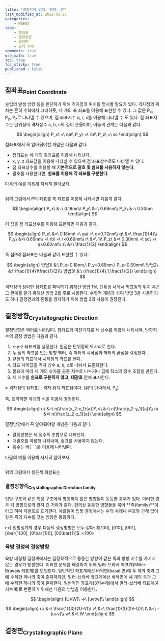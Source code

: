 ```yaml
---
title: "결정학적 위치, 방향, 면"
last_modified_at: 2022-01-27
categories:
    - MSE03
tags:
    - 점좌표
    - 결정방향
    - 결정면
    - 밀러 지수
comments: true
use_math: true
toc: true
toc_sticky: true
published : false
---
```


## 점좌표<sub>Point Coordinate</sub>

슬립의 발생 방향 등을 판단하기 위해 격자점의 위치를 명시할 필요가 있다. 격자점의 위치는 흔히 수힉에서 그러하듯, 세 개의 축 좌표를 이용해 표현할 수 있다. 그 값은 P<sub>x</sub>, P<sub>y</sub>, P<sub>z</sub>로 나타낼 수 있으며, 점 좌표지수 q, r, s를 이용해 나타낼 수 도 있다. 점 좌표지수는 단위정의 격자상수 a, b, c의 길이 분율이며, 이들의 관계는 다음과 같다.

$$
\begin{align}
P_x\ =\ qa\\
P_y\ =\ rb\\
P_z\ =\ sc
\end{align}
$$

점좌표에서 꼭 알아둬야할 개념은 다음과 같다.

- 점좌표는 세 개의 축좌표를 이용해 나타낸다.
- x, y, z 좌표값을 이용해 나타낼 수 있으며,점 좌표상수로도 나타낼 수 있다.
- 점 좌표상수를 이용할 때 **기본적으로 괄호 및 쉼표를 사용하지 않는다**.
- 괄호를 사용한다면, **쉼표를 이용해 각 좌표를 구분한다**.

다음의 예를 이용해 자세히 알아보자.

![]()

위의 그림에서 P의 좌표를 축 좌표를 이용해 나타내면 다음과 같다.

$$
\begin{align}
P_x\ &=\ 0.18nm\\
P_y\ &=\ 0.69nm\\
P_z\ &=\ 0.30nm
\end{align}
$$

이 값을 점 좌표상수를 이용해 표현하면 다음과 같다.

$$
\begin{align}
P_x\ &=\ 0.18nm\ =\ qa\ =\ q×0.72nm\\
q\ &=\ \frac{1}{4}\\
P_y\ &=\ 0.69nm\ =\ rb\ =\ r×0.69nm\\
r\ &=\ 1\\
P_z\ &=\ 0.30nm\ =\ sc\ =\ s×0.60nm\\
s\ &=\ \frac{1}{2}
\end{align}
$$

즉 점P의 점좌표는 다음과 같이 표현할 수 있다.

$$
\begin{align}
방법1\ &:\ P_x=0.18nm,\ P_y=0.69nm,\ P_z=0.60nm\\
방법2\ &:\ \frac{1}{4}1\frac{1}{2}\\
방법3\ &:\ (\frac{1}{4},1,\frac{1}{2})
\end{align}
$$

격자점의 정확한 점좌표를 파악하기 위해선 방법 1을, 단위정 내에서 좌표점의 위치 혹은 그 관계를 알기 위해선 방법 2를 주로 사용한다. 수학적 개념과 섞여 방법 3을 사용하기도 하나 결정면과의 혼동을 방지하기 위해 방법 2의 사용이 권장된다.

## 결정방향<sub>Crystallographic Direction</sub>

결정방향은 벡터로 나타낸다. 점좌표와 마찬가지로 세 상수를 이용해 나타내며, 방향지수의 결정 방법은 다음과 같다.

1. x-y-z 좌표계를 설정한다. 원점은 단위정의 모서리로 한다.
2. 두 점의 좌표를 잇는 방향 벡터, 즉 벡터의 시작점과 벡터의 끝점을 결정한다.
3. 끝점의 좌표에서 시작점의 좌표를 뺀다.
4. 좌표 차이값을 격자 상수 a, b, c로 나눠서 표준화한다.
5. 필요에 따라 세 개의 숫자를 공통 지수로 나누거나 곱해 최소의 정수 조합을 만든다.
6. 세 지수를 **쉼표로 구분하지 않고**, **대괄호** 안에 표시한다.

※ 격자점의 점좌표는 격자 위치 좌표점이다. (위의 단락에서, P<sub>s</sub>)

즉, 요약하면 아래의 식을 이용해 결정한다.

$$
\begin{align}
u\ &=\ n(\frac{x_2-x_1}{a})\\
v\ &=\ n(\frac{y_2-y_1}{a})\\
n\ &=\ n(\frac{z_2-z_1}{a})
\end{align}
$$

결정방향에서 꼭 알아둬야할 개념은 다음과 같다.

- 결정방향은 세 정수의 조합으로 나타낸다.
- 대괄호를 이용해 나타내며, 쉼표를 사용하지 않는다.
- 음수는 바(￣)를 이용해 나타낸다.

다음의 예를 이용해 자세히 알아보자.

![]()

위의 그림에서 붉은색 화살표는

### 결정방향족<sub>Crystallographic Direction family</sub>

입방 구조와 같은 특정 구조에서 평행하지 않은 방향들이 동등한 경우가 있다. 이러한 경우 각 방향으로의 원자 간 거리가 같다. 편의상 동등한 방향들을 묶어 **족(family)**이라고 하며 각괄호로 표기한다. 예를들어 입방 결정에서는 수의 차례나 부호와 관계 없이 같은 족의 지수를 갖는 방향은 동등하다. 

ex) 입방정계의 경우 다음의 결정방향은 모두 같다: $[100], [010], [001], [\bar{1}00], [0\bar{1}0], [00\bar{1}]$: <100>

### 육방 결정의 결정방향

육방 대칭형 결정계에서는 결정학적으로 동등한 방향이 같은 족의 방향 지수를 가지지 않는 경우가 방샌한다. 이러한 문제를 해결하기 위해 밀러-브라베 좌표계(Miller-Bravais 좌표계)를 도입한다. 일반적인 좌표계에선 바닥면(basal 면)에 두 개의 축과 그에 수직한 하나의 축이 존재하지만, 밀러-브라베 좌표계에선 바닥면에 세 개의 축과 그에 수직한 하나의 축이 존재한다. 일반적인 좌표계(3지수계)에서 밀러-브라베 좌표계(4지수계)로 변환하기 위해선 다음의 방법을 이용한다.

$$
\begin{align}
[UVW]\ →\ [uvtw]\\
\end{align}
$$

$$
\begin{align}
u\ &=\ \frac{1}{3}(2U-V)\\
v\ &=\ \frac{1}{3}(2V-U)\\
t\ &=\ -(u+v)\\
w\ &=\ W
\end{align}
$$

## 결정면<sub>Crystallographic Plane</sub>

